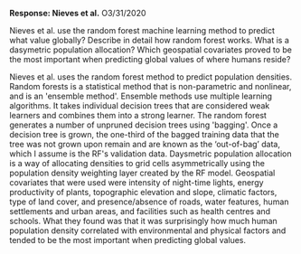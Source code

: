 **Response: Nieves et al.**
O3/31/2020

Nieves et al. use the random forest machine learning method to predict what value globally?  Describe in detail how random forest works.  What is a dasymetric population allocation? Which geospatial covariates proved to be the most important when predicting global values of where humans reside?

Nieves et al. uses the random forest method to predict population densities.
Random forests is a statistical method that is non-parametric and nonlinear, and is an 'ensemble method'. Ensemble methods use multiple learning algorithms. It takes individual decision trees that are considered weak learners and combines them into a strong learner. The random forest generates a number of unpruned decision trees using 'bagging'. Once a decision tree is grown, the one-third of the bagged training data that the tree was not grown upon remain and are known as the ‘out-of-bag’ data, which I assume is the RF's validation data.
Daysmetric population allocation is a way of allocating densities to grid cells asymmetrically using the population density weighting layer created by the RF model.
Geospatial covariates that were used were intensity of night-time lights, energy productivity of plants, topographic elevation and slope, climatic factors, type of land cover, and presence/absence of roads, water features, human settlements
and urban areas, and facilities such as health centres and schools. What they found was that it was surprisingly how much human population density correlated with environmental and physical factors and tended to be the most important when predicting global values.
